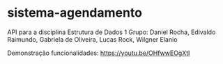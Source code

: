 # sistema-agendamento
API para a disciplina Estrutura de Dados 1
Grupo:
Daniel Rocha,
Edivaldo Raimundo,
Gabriela de Oliveira,
Lucas Rock,
Wilgner Elanio

Demonstração funcionalidades: https://youtu.be/OHfwwEOgXtI
